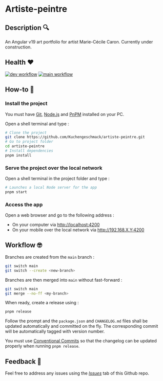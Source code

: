 # Artiste-peintre

## Description 🔍

An Angular v19 art portfolio for artist Marie-Cécile Caron. Currently under construction.

## Health ❤️

[![dev workflow](https://github.com/Kuchengeschmack/artiste-peintre/actions/workflows/dev.yml/badge.svg)](https://github.com/Kuchengeschmack/artiste-peintre/actions)
[![main workflow](https://github.com/Kuchengeschmack/artiste-peintre/actions/workflows/main.yml/badge.svg)](https://github.com/Kuchengeschmack/artiste-peintre/actions)

## How-to 🤔

### Install the project

You must have [Git](https://git-scm.com/), [Node.js](https://nodejs.org/en) and [PnPM](https://pnpm.io/) installed on your PC.

Open a shell terminal and type :

```sh
# Clone the project
git clone https://github.com/Kuchengeschmack/artiste-peintre.git
# Go to project folder
cd artiste-peintre
# Install dependencies
pnpm install
```

### Serve the project over the local network

Open a shell terminal in the project folder and type :

```sh
# Launches a local Node server for the app
pnpm start
```

### Access the app

Open a web browser and go to the following address :

- On your computer via <http://localhost:4200>
- On your mobile over the local network via <http://192.168.X.Y:4200>

## Workflow 🤓

Branches are created from the `main` branch :

```sh
git switch main
git switch --create <new-branch>
```

Branches are then merged into `main` without fast-forward :

```sh
git switch main
git merge --no-ff <my-branch>
```

When ready, create a release using :

```sh
pnpm release
```

Follow the prompt and the `package.json` and `CHANGELOG.md` files shall be updated automatically and committed on the fly. The corresponding commit will be automatically tagged with version number.

You must use [Conventional Commits](https://www.conventionalcommits.org/en/v1.0.0/) so that the changelog can be updated properly when running `pnpm release`.

## Feedback 🔂

Feel free to address any issues using the [_Issues_](https://github.com/Kuchengeschmack/artiste-peintre/issues) tab of this Github repo.
